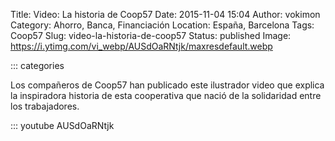Title: Video: La historia de Coop57
Date: 2015-11-04 15:04
Author: vokimon
Category: Ahorro, Banca, Financiación
Location: España, Barcelona
Tags: Coop57
Slug: video-la-historia-de-coop57
Status: published
Image: https://i.ytimg.com/vi_webp/AUSdOaRNtjk/maxresdefault.webp

::: categories

<!-- PELICAN_BEGIN_SUMMARY -->

Los compañeros de Coop57 han publicado este ilustrador video que explica la inspiradora historia de esta cooperativa que nació de la solidaridad entre los trabajadores.

<!-- PELICAN_END_SUMMARY -->

::: youtube AUSdOaRNtjk

